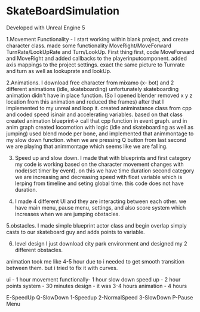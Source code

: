 # SkateBoardSimulation

Developed with Unreal Engine 5

1.Movement Functionality - I start working within blank project, and create character class. made some functionality MoveRight/MoveForward TurnRate/LookUpRate and
Turn/LookUp.
First thing first, code MoveForward and MoveRight and added callbacks to the playerinputcomponent. added axis mappings to the project settings. exact the same picture to Turnrate and turn as well as lookuprate and lookUp.

2.Animations. I download free character from mixamo (x- bot) and 2 different animations (idle, skateboarding)
unfortunately skateboarding animation didn't have in place function. (So I opened blender removed x y z location from this animation and reduced the frames) after that I implemented to my unreal and loop it.
created animinstance class from cpp and coded speed isinair and accelerating variables. based on that class created animation blueprint-> call that cpp function in event graph. and in anim graph created locomotion with logic (idle and skateboarding as well as jumping) used blend mode per bone, and implemented that animmontage to my slow down function. when we are pressing Q button from last second we are playing that animmontage which seems like we are falling.

3. Speed up and slow down. I made that with blueprints and first category my code is working based on the character movement changes with node(set timer by event). on this we have time duration
second category we are increasing and decreasing speed
with float variable which is lerping from timeline and seting global time. this code does not have duration.

4. I made 4 different UI and they are interacting between each other. we have main menu, pause menu, settings, and also score system which increases when we are jumping obstacles.

5.obstacles. I made simple blueprint actor class and begin overlap simply casts to our skateboard guy and adds points to variable.

6. level design I just download city park environment and designed my 2 different obstacles.

animation took me like 4-5 hour due to i needed to get smooth transition between them. but i tried to fix it with curves.

ui - 1 hour
movement functionally- 1 hour
slow down speed up -  2 hour
points system - 30 minutes
design - it was 3-4 hours
animation - 4 hours

E-SpeedUp
Q-SlowDown
1-Speedup
2-NormalSpeed
3-SlowDown
P-Pause Menu

